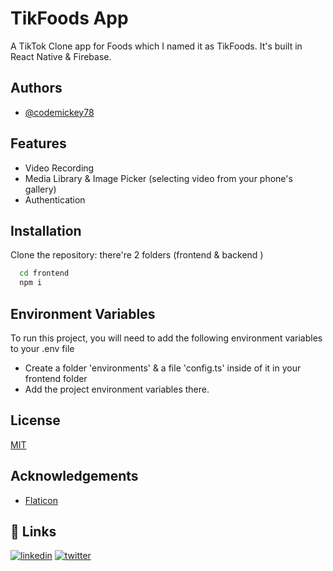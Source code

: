 
# TikFoods App

A TikTok Clone app for Foods which I named it as TikFoods. It's built in 
React Native & Firebase.



## Authors

- [@codemickey78](https://www.github.com/codemickey78)


## Features

- Video Recording 
- Media Library & Image Picker (selecting video from your phone's gallery)
- Authentication


## Installation

Clone the repository: there're 2 folders (frontend & backend )

```bash
  cd frontend
  npm i
```



## Environment Variables

To run this project, you will need to add the following environment variables to your .env file

- Create a folder 'environments' & a file 'config.ts' inside of it in your frontend folder
- Add the project environment variables there.



## License

[MIT](https://choosealicense.com/licenses/mit/)


## Acknowledgements

 - [Flaticon](https://www.flaticon.com/)
 


## 🔗 Links
[![linkedin](https://img.shields.io/badge/linkedin-0A66C2?style=for-the-badge&logo=linkedin&logoColor=white)](https://www.linkedin.com/in/codemickey78/)
[![twitter](https://img.shields.io/badge/insagram-1DA1F2?style=for-the-badge&logo=instagram&logoColor=white)](https://instagram.com/official_codemickey)
